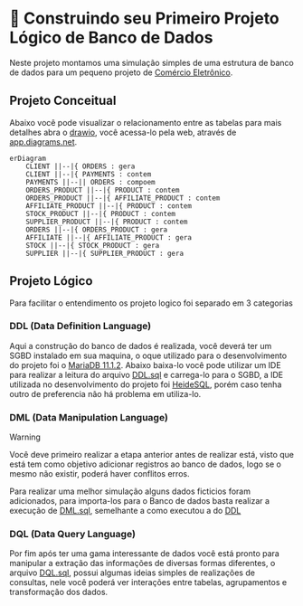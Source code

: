 # 🚀 Construindo seu Primeiro Projeto Lógico de Banco de Dados

Neste projeto montamos uma simulação simples de uma estrutura de banco de dados para um pequeno projeto de [Comércio Eletrônico](https://pt.wikipedia.org/wiki/Comércio_eletrônico).

## Projeto Conceitual
Abaixo você pode visualizar o relacionamento entre as tabelas para mais detalhes abra o [drawio](ER.drawio), você acessa-lo pela web, através de [app.diagrams.net](https://app.diagrams.net).

```mermaid
erDiagram
    CLIENT ||--|{ ORDERS : gera
    CLIENT ||--|{ PAYMENTS : contem
    PAYMENTS ||--|| ORDERS : compoem
    ORDERS_PRODUCT ||--|{ PRODUCT : contem
    ORDERS_PRODUCT ||--|{ AFFILIATE_PRODUCT : contem
    AFFILIATE_PRODUCT ||--|{ PRODUCT : contem
    STOCK_PRODUCT ||--|{ PRODUCT : contem
    SUPPLIER_PRODUCT ||--|{ PRODUCT : contem
    ORDERS ||--|{ ORDERS_PRODUCT : gera 
    AFFILIATE ||--|{ AFFILIATE_PRODUCT : gera 
    STOCK ||--|{ STOCK_PRODUCT : gera 
    SUPPLIER ||--|{ SUPPLIER_PRODUCT : gera 
```

## Projeto Lógico
Para facilitar o entendimento os projeto logico foi separado em 3 categorias

### DDL (Data Definition Language)

Aqui a construção do banco de dados é realizada, você deverá ter um SGBD instalado em sua maquina, o oque utilizado para o desenvolvimento do projeto foi o [MariaDB 11.1.2](https://mariadb.com/kb/en/mariadb-11-1-2-release-notes/). Abaixo baixa-lo você pode utilizar um IDE para realizar a leitura do arquivo [DDL.sql](DDL.sql) e carrega-lo para o SGBD, a IDE utilizada no desenvolvimento do projeto foi [HeideSQL](https://www.heidisql.com), porém caso tenha outro de preferencia não há problema em utiliza-lo.

### DML (Data Manipulation Language)

> [!WARNING]
>
> Você deve primeiro realizar a etapa anterior antes de realizar está, visto que está tem como objetivo adicionar registros ao banco de dados, logo se o mesmo não existir, poderá haver conflitos erros.

Para realizar uma melhor simulação alguns dados ficticios foram adicionados, para importa-los para o Banco de dados basta realizar a execução de [DML.sql](DML.sql), semelhante a como executou a do [DDL](#ddl-data-definition-languageDDL)

### DQL (Data Query Language)

Por fim após ter uma gama interessante de dados você está pronto para manipular a extração das informações de diversas formas diferentes, o arquivo [DQL.sql](DQL.sql), possui algumas ideias simples de realizações de consultas, nele você poderá ver interações entre tabelas, agrupamentos e transformação dos dados.

